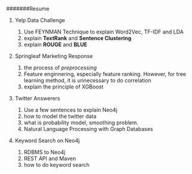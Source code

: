 #######Resume
1. Yelp Data Challenge
    1. Use FEYNMAN Technique to explain Word2Vec, TF-IDF and LDA
    2. explain **TextRank** and **Sentence Clustering**
    3. explain **ROUGE** and **BLUE**
    
2. Springleaf Marketing Response
    1. the process of *preprocessing*
    2. Feature enginnering, especially feature ranking. However, for tree learning method, it is unnecessary to do correlation
    3. explain the principle of XGBoost

3. Twitter Answerers
    1. Use a few sentences to explain Neo4j
    2. how to model the twitter data
    3. what is probability model, smoothing problem. 
    4. Natural Language Processing with Graph Databases

4. Keyword Search on Neo4j
    1. RDBMS to Neo4j
    2. REST API and Maven
    3. how to do keyword search 


